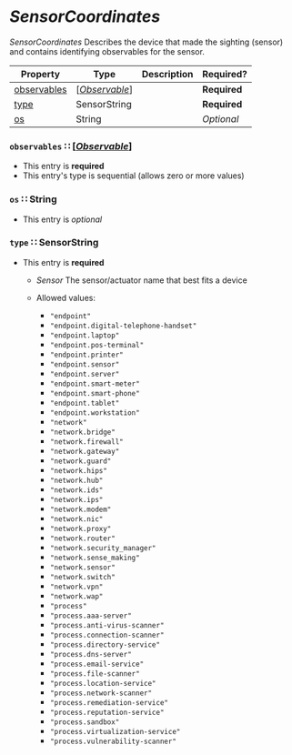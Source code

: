<a id="map4"></a>
# *SensorCoordinates*

*SensorCoordinates* Describes the device that made the sighting (sensor) and contains identifying observables for the sensor.

| Property | Type | Description | Required? |
| -------- | ---- | ----------- | --------- |
|[observables](#observables-observableobservablemdmap9)|[[*Observable*](./Observable.md#map9)]| |**Required**|
|[type](#type-sensorstring)|SensorString| |**Required**|
|[os](#os-string)|String| |_Optional_|


<a id="observables-observableobservablemdmap9"></a>
### `observables` ∷ [[*Observable*](./Observable.md#map9)]

* This entry is **required**
* This entry's type is sequential (allows zero or more values)


<a id="os-string"></a>
### `os` ∷ String

* This entry is _optional_



<a id="type-sensorstring"></a>
### `type` ∷ SensorString

* This entry is **required**


  * *Sensor* The sensor/actuator name that best fits a device

  * Allowed values:
    * `"endpoint"`
    * `"endpoint.digital-telephone-handset"`
    * `"endpoint.laptop"`
    * `"endpoint.pos-terminal"`
    * `"endpoint.printer"`
    * `"endpoint.sensor"`
    * `"endpoint.server"`
    * `"endpoint.smart-meter"`
    * `"endpoint.smart-phone"`
    * `"endpoint.tablet"`
    * `"endpoint.workstation"`
    * `"network"`
    * `"network.bridge"`
    * `"network.firewall"`
    * `"network.gateway"`
    * `"network.guard"`
    * `"network.hips"`
    * `"network.hub"`
    * `"network.ids"`
    * `"network.ips"`
    * `"network.modem"`
    * `"network.nic"`
    * `"network.proxy"`
    * `"network.router"`
    * `"network.security_manager"`
    * `"network.sense_making"`
    * `"network.sensor"`
    * `"network.switch"`
    * `"network.vpn"`
    * `"network.wap"`
    * `"process"`
    * `"process.aaa-server"`
    * `"process.anti-virus-scanner"`
    * `"process.connection-scanner"`
    * `"process.directory-service"`
    * `"process.dns-server"`
    * `"process.email-service"`
    * `"process.file-scanner"`
    * `"process.location-service"`
    * `"process.network-scanner"`
    * `"process.remediation-service"`
    * `"process.reputation-service"`
    * `"process.sandbox"`
    * `"process.virtualization-service"`
    * `"process.vulnerability-scanner"`
